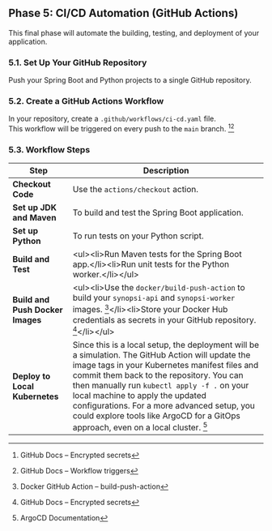 ## Phase 5: CI/CD Automation (GitHub Actions)

This final phase will automate the building, testing, and deployment of your application.

### 5.1. Set Up Your GitHub Repository
Push your Spring Boot and Python projects to a single GitHub repository.

### 5.2. Create a GitHub Actions Workflow
In your repository, create a `.github/workflows/ci-cd.yaml` file.  
This workflow will be triggered on every push to the `main` branch. [^21][^22]

### 5.3. Workflow Steps

| Step | Description |
|------|-------------|
| **Checkout Code** | Use the `actions/checkout` action. |
| **Set up JDK and Maven** | To build and test the Spring Boot application. |
| **Set up Python** | To run tests on your Python script. |
| **Build and Test** | &lt;ul&gt;&lt;li&gt;Run Maven tests for the Spring Boot app.&lt;/li&gt;&lt;li&gt;Run unit tests for the Python worker.&lt;/li&gt;&lt;/ul&gt; |
| **Build and Push Docker Images** | &lt;ul&gt;&lt;li&gt;Use the `docker/build-push-action` to build your `synopsi-api` and `synopsi-worker` images. [^23]&lt;/li&gt;&lt;li&gt;Store your Docker Hub credentials as secrets in your GitHub repository. [^21]&lt;/li&gt;&lt;/ul&gt; |
| **Deploy to Local Kubernetes** | Since this is a local setup, the deployment will be a simulation. The GitHub Action will update the image tags in your Kubernetes manifest files and commit them back to the repository. You can then manually run `kubectl apply -f .` on your local machine to apply the updated configurations. For a more advanced setup, you could explore tools like ArgoCD for a GitOps approach, even on a local cluster. [^24] |

[^21]: GitHub Docs – Encrypted secrets  
[^22]: GitHub Docs – Workflow triggers  
[^23]: Docker GitHub Action – build-push-action  
[^24]: ArgoCD Documentation
